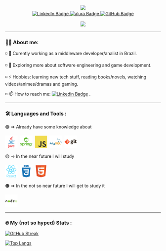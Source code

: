 <div id = "header" align = "center">
  <img src = "https://media.giphy.com/media/SFK0E6kYjfIlI4xwEr/giphy.gif">
</div>

<div id = "badges" align = "center">
  <a href = "https://www.linkedin.com/in/ugo-sakai-89b24179/">
    <img src = "https://img.shields.io/badge/LinkedIn-blue?style=for-the-badge&logo=linkedin&logoColor=white" alt="LinkedIn Badge"/>
  </a>
  <a href = "https://cursos.alura.com.br/user/ugo-tomio">
    <img src = "https://img.shields.io/badge/alura-darkblue?style=for-the-badge&logo=alura&logoColor=white" alt="alura Badge">
  </a>
  <a href = "https://github.com/UgoTFS">
    <img src = "https://img.shields.io/badge/github-black?style=for-the-badge&logo=github&logoColor=white" alt="GitHub Badge">
  </a>
</div>

<div id = "profile views" align = "center">
  <img src = "https://komarev.com/ghpvc/?username=UgoTFS&style=flat-square&color=blue" alt=""/>
</div>

<div align = "center">
  <img src = "https://media.giphy.com/media/2IudUHdI075HL02Pkk/giphy.gif">
</div>

---

### 👨‍💻 About me:

 ◽ 🔭 Curently working as a middleware developer/analist in Brazil. 

 ◽ 🌱 Exploring more about software engineering and game development.

 ◽ ⚡ Hobbies: learning new tech stuff, reading books/novels, watching videos/animes/dramas and gaming.

 ◽ 📫 How to reach me: [![Linkedin Badge](https://img.shields.io/badge/LinkedIn-blue?style=flat&logo=Linkedin&logoColor=white)](https://www.linkedin.com/in/ugo-sakai-89b24179/) .

 ---

### 🛠️ Languages and Tools :

<div>
  🟢 => Already have some knowledge about
  
  <img src="https://github.com/devicons/devicon/blob/master/icons/java/java-original-wordmark.svg" title="Java" alt="Java" width="40" height="40"/>&nbsp;
  <img src="https://github.com/devicons/devicon/blob/master/icons/spring/spring-original-wordmark.svg" title="Spring" alt="Spring" width="40" height="40"/>&nbsp; 
  <img src="https://github.com/devicons/devicon/blob/master/icons/javascript/javascript-original.svg" title="JavaScript" alt="JavaScript" width="40" height="40"/>&nbsp;
  <img src="https://github.com/devicons/devicon/blob/master/icons/mysql/mysql-original-wordmark.svg" title="MySQL"  alt="MySQL" width="40" height="40"/>&nbsp;
  <img src="https://github.com/devicons/devicon/blob/master/icons/git/git-original-wordmark.svg" title="Git" alt="Git" width="40" height="40"/>&nbsp;
</div>
<div>
  🟡 => In the near future I will study
  
  <img src="https://github.com/devicons/devicon/blob/master/icons/react/react-original-wordmark.svg" title="React" alt="React" width="40" height="40"/>&nbsp;
  <img src="https://github.com/devicons/devicon/blob/master/icons/css3/css3-plain-wordmark.svg"  title="CSS3" alt="CSS" width="40" height="40"/>&nbsp;
  <img src="https://github.com/devicons/devicon/blob/master/icons/html5/html5-original.svg" title="HTML5" alt="HTML" width="40" height="40"/>&nbsp;
</div>
<div>
  🟠 => In the not so near future I will get to study it
  
  <img src="https://github.com/devicons/devicon/blob/master/icons/nodejs/nodejs-original-wordmark.svg" title="NodeJS" alt="NodeJS" width="40" height="40"/>&nbsp;
</div>
 
---

### 🔥 My (not so hyped) Stats :

[![GitHub Streak](https://streak-stats.demolab.com?user=ugotfs&theme=monokai&border_radius=5&mode=weekly&card_width=600)](https://git.io/streak-stats)

[![Top Langs](https://github-readme-stats.vercel.app/api/top-langs/?username=ugotfs&theme=monokai&border_radius=5&mode=weekly&card_width=600)](https://github.com/anuraghazra/github-readme-stats)
